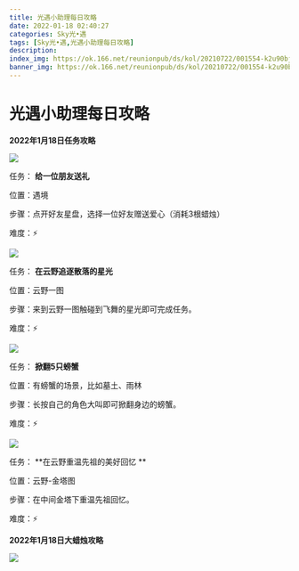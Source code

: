 ```yaml
---
title: 光遇小助理每日攻略
date: 2022-01-18 02:40:27
categories: Sky光•遇
tags: [Sky光•遇,光遇小助理每日攻略]
description: 
index_img: https://ok.166.net/reunionpub/ds/kol/20210722/001554-k2u90bj7ay.png?imageView&thumbnail=600x0&type=jpg
banner_img: https://ok.166.net/reunionpub/ds/kol/20210722/001554-k2u90bj7ay.png?imageView&thumbnail=600x0&type=jpg
---
```

# 光遇小助理每日攻略
  

**2022年1月18日任务攻略**

![](https://ok.166.net/reunionpub/ds/kol/20220118/005621-7fv49ky5ta.png)

任务： **给一位朋友送礼**

位置：遇境

步骤：点开好友星盘，选择一位好友赠送爱心（消耗3根蜡烛）

难度：⚡

  

![](https://ok.166.net/reunionpub/ds/kol/20220118/005756-2u786ma1l9.png)

任务： **在云野追逐散落的星光**

位置：云野一图

步骤：来到云野一图触碰到飞舞的星光即可完成任务。

难度：⚡

  

![](https://ok.166.net/reunionpub/ds/kol/20220116/010334-cutbhs7eq8.png)

任务： **掀翻5只螃蟹**

位置：有螃蟹的场景，比如墓土、雨林

步骤：长按自己的角色大叫即可掀翻身边的螃蟹。

难度：⚡

  

![](https://ok.166.net/reunionpub/ds/kol/20220118/005828-osgwim05lh.png)

任务： **在云野重温先祖的美好回忆  **

位置：云野-金塔图

步骤：在中间金塔下重温先祖回忆。

难度：⚡

 **2022年1月18日大蜡烛攻略**

![](https://ok.166.net/reunionpub/ds/kol/20220118/010015-cda514ti7b.png)

  

  

  

  

  

  

  

  

  

